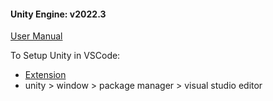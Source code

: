 #### Unity Engine: v2022.3

[User Manual](https://docs.unity3d.com/2022.3/Documentation/Manual/index.html)

To Setup Unity in VSCode:

- [Extension](https://marketplace.visualstudio.com/items?itemName=VisualStudioToolsForUnity.vstuc)
- unity > window > package manager > visual studio editor

